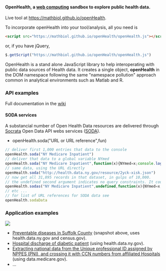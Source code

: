#### **OpenHealth**, a [web computing](https://en.wikipedia.org/wiki/Web_computing) sandbox to explore public health data.
Live tool at https://mathbiol.github.io/openHealth.

To incorporate openHealth into your tool/analysis, all you need is 
``` HTML
<script src="https://mathbiol.github.io/openHealth/openHealth.js"></script>
```
or, if you have jQuery, 

``` javascript
$.getScript("https://mathbiol.github.io/openHealth/openHealth.js")
```
OpenHealth is a stand alone JavaScript library to help interoperating with public data sources of Health data. It creates a single object, **openHealth** in the DOM namespace following the same "namespace pollution" approach common in analytical environments such as Matlab and R.

### API examples

Full documentation in the [wiki](https://github.com/mathbiol/openHealth/wiki)

#### SODA services

A substancial number of Open Health Data resources are delivered through [Socrata](http://www.socrata.com/products/open-data-cloud-platform) Open Data API webs services ([SODA](http://dev.socrata.com/consumers/getting-started.html)).


* openHealth.soda("URL or URL reference",fun)
```` javascript
// deliver first 1,000 entries that data to the console
openHealth.soda("NY Medicare Inpatient") 
// deliver that data to a global variable NYmed
openHealth.soda("NY Medicare Inpatient",function(x){NYmed=x;console.log("done")})
// same data, using the URL directly
openHealth.soda("http://health.data.ny.gov/resource/2yck-xisk.json") 
// now get all 31,895 records in that dataset, in gulps of 10,000.
// the undefined second argument indicates no query constraints. It could be, for example, {limit:2000} 
openHealth.sodas("NY Medicare Inpatient",undefined,function(x){NYmed=x;console.log("done")})
// etc ...
// for list of URL references for SODA data see
openHealth.sodaData
````

### Application examples

<a href="http://mathbiol.github.io/openHealth/?jobs/pqiSuffolk.js" target=_blank><img src="http://mathbiol.github.io/openHealth/jobs/pqi.png"></a>

* <a href="http://mathbiol.github.io/openHealth/?jobs/pqiSuffolk.js" target=_blank>Preventable diseases in Suffolk County</a> (snapshot above, uses health.data.ny.gov and census.gov).
* <a href="http://mathbiol.github.io/openHealth/?jobs/sparcsSuffolk2012tabulateDiabetes.js" target=_blank>Hospital discharge of diabetic patient</a> (using health.data.ny.gov).
* <a href="https://mathbiol.github.io/openHealth/?jobs/npi.js" target=_blank>Extracting national data from the Unique professional ID assigned by NPPES (PNI), and crossing it with CCN numbers from affiliated Hospitals</a> (using data.medicare.gov).
* ...